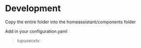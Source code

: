 # Development

Copy the entire folder into the homeassistant/components folder

Add in your configuration.yaml

> lupusecxtx: